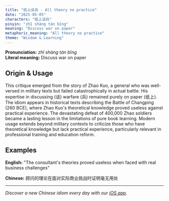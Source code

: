```yaml
---
title: "纸上谈兵 - All theory no practice"
date: "2025-05-05"
characters: "纸上谈兵"
pinyin: "zhǐ shàng tán bīng"
meaning: "Discuss war on paper"
metaphoric_meaning: "All theory no practice"
theme: "Wisdom & Learning"
---
```


**Pronunciation:** *zhǐ shàng tán bīng*  
**Literal meaning:** Discuss war on paper

## Origin & Usage

This critique emerged from the story of Zhao Kuo, a general who was well-versed in military texts but failed catastrophically in actual battle. His expertise in discussing (谈) warfare (兵) remained purely on paper (纸上). The idiom appears in historical texts describing the Battle of Changping (260 BCE), where Zhao Kuo's theoretical knowledge proved useless against practical experience. The devastating defeat of 400,000 Zhao soldiers became a lasting lesson in the limitations of pure book learning. Modern usage extends beyond military contexts to criticize those who have theoretical knowledge but lack practical experience, particularly relevant in professional training and education reform.

## Examples

**English:** "The consultant's theories proved useless when faced with real business challenges"

**Chinese:** 顾问的理论在面对实际商业挑战时证明毫无用处

---

*Discover a new Chinese idiom every day with our [iOS app](https://apps.apple.com/us/app/daily-chinese-idioms/id6670238264).*
